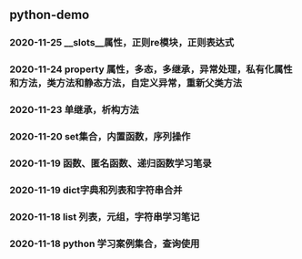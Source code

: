 ## python-demo

### 2020-11-25 __slots__属性，正则re模块，正则表达式

### 2020-11-24 property 属性，多态，多继承，异常处理，私有化属性和方法，类方法和静态方法，自定义异常，重新父类方法

### 2020-11-23 单继承，析构方法

### 2020-11-20 set集合，内置函数，序列操作

### 2020-11-19 函数、匿名函数、递归函数学习笔录

### 2020-11-19 dict字典和列表和字符串合并

### 2020-11-18  list 列表，元组，字符串学习笔记  

### 2020-11-18 python 学习案例集合，查询使用
